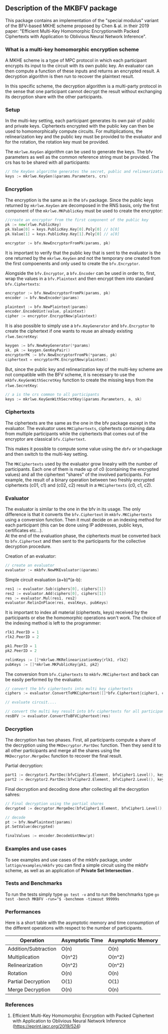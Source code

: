 ## Description of the MKBFV package
This package contains an implementation of the "special modulus" variant of the BFV-based MKHE scheme proposed by Chen & al. in their 2019 paper: "Efficient Multi-Key Homomorphic Encryptionwith Packed Ciphertexts with Application to Oblivious Neural Network Inference".

### What is a multi-key homomorphic encryption scheme

A MKHE scheme is a type of MPC protocol in which each participant encrypts its input to the circuit with its own public key. An evaluator can then compute a function of these inputs and returns an encrypted result. A decryption algorithm is then run to recover the plaintext result.

In this specific scheme, the decryption algorithm is a multi-party protocol in the sense that one participant cannot decrypt the result without exchanging its decryption share with the other participants.

### Setup
In the multi-key setting, each participant generates its own pair of public and private keys. Ciphertexts encrypted with the public key can then be used to homomorphically compute circuits. 
For multiplications, the relinearization key and the public key must be provided to the evaluator and for the rotation, the rotation key must be provided.

The ```mkrlwe.KeyGen``` algorithm can be used to generate the keys. The bfv parameters as well as the common reference string must be provided.
The crs has to be shared with all participants:
```go
// the KeyGen algorithm generates the secret, public and relinearization key
keys := mkrlwe.KeyGen(&params.Parameters, crs)
```

### Encryption

The encryption is the same as in the ```bfv``` package. Since the public keys returned by ```mkrlwe.KeyGen``` are decomposed in the RNS basis, only the first component of the ```mkrlwe.MKPublicKey``` must be used to create the encryptor:
```go
//create an encryptor from the first component of the public key
pk := new(rlwe.PublicKey)
pk.Value[0] = keys.PublicKey.Key[0].Poly[0] // b[0]
pk.Value[1] = keys.PublicKey.Key[1].Poly[0] // a[0]

encryptor := bfv.NewEncryptorFromPk(params, pk)
```
It is important to verify that the public key that is sent to the evaluator is the one returned by the ```mkrlwe.KeyGen``` and not the temporary one created from the first compoenents and only used to create the ```bfv.Encryptor```.


Alongside the ```bfv.Encryptor```, a ```bfv.Encoder``` can be used in order to, first, wrap the values in a ```bfv.Plaintext``` and then encrypt them into standard ```bfv.Ciphertexts```:
```go
encryptor := bfv.NewEncryptorFromPk(params, pk)
encoder := bfv.NewEncoder(params)

plaintext := bfv.NewPlaintext(params)
encoder.EncodeUint(value, plaintext)
cipher := encryptor.EncryptNew(plaintext)
```

It is also possible to simply use a ```bfv.KeyGenerator``` and ```bfv.Encryptor``` to create the ciphertext if one wants to reuse an already existing ```rlwe.SecretKey```:
```go
keygen := bfv.NewKeyGenerator(*params)
sk, pk := keygen.GenKeyPair()
encryptorPK := bfv.NewEncryptorFromPk(*params, pk)
ciphertext = encryptorPK.EncryptNew(plaintext)
```

But, since the public key and relinearization key of the multi-key scheme are not compatible with the BFV scheme, it is necessary to use the ```mkbfv.KeyGenWithSecretKey``` function to create the missing keys from the ```rlwe.SecretKey```:
```go
// a is the crs common to all participants
keys := mkrlwe.KeyGenWithSecretKey(&params.Parameters, a, sk) 
```


### Ciphertexts

The ciphertexts are the same as the one in the bfv package except in the evaluator. The evaluator uses ```MKCiphertexts```, ciphertexts containing data from multiple participants while the ciphertexts that comes out of the encryptor are classical ```bfv.Ciphertext```.

This makes it possible to compute some value using the ```dbfv``` or ```bfv```package and then switch to the multi-key setting.

The ```MKCiphertexts``` used by the evaluator grow linealry with the number of participants. Each one of them is made up of c0 (containing the encrypted values) and all the ciphertext "shares" of the involved participants.
For example, the result of a binary operation between two freshly encrypted ciphertexts (c01, c1)  and (c02, c2) result in a ```MKCiphertexts``` (c0, c1, c2).

### Evaluator

The evaluator is similar to the one in the bfv in its usage. The only difference is that it converts the ```bfv.Ciphertext``` in ```mkbfv.MKCiphertexts``` using a conversion function. Then it must decide on an indexing method for each participant (this can be done using IP addresses, public keys, certificates etc...).  
At the end of the evaluation phase, the ciphertexts must be converted back to ```bfv.Ciphertext``` and then sent to the participants for the collective decryption procedure.

Creation of an evaluator:
```go
// create an evaluator
evaluator := mkbfv.NewMKEvaluator(&params)
```

Simple circuit evaluation (a+b)*(a-b):
```go
res1 := evaluator.Sub(ciphers[0], ciphers[1])
res2 := evaluator.Add(ciphers[0], ciphers[1])
res := evaluator.Mul(res1, res2)
evaluator.RelinInPlace(res, evalKeys, pubKeys)
```

It is important to index all material (ciphertexts, keys) received by the participants or else the homomorphic operations won't work. The choice of the indexing method is left to the programmer:
```go
rlk1.PeerID = 1
rlk2.PeerID = 2

pk1.PeerID = 1
pk2.PeerID = 2

relinKeys := []*mkrlwe.MKRelinearizationKey{rlk1, rlk2}
pubKeys := []*mkrlwe.MKPublicKey{pk1, pk2}
```

The conversion from ```bfv.Ciphertexts``` to ```mkbfv.MKCiphertext``` and back can be easily performed by the evaluator.

```go
// convert the bfv ciphertexts into multi key ciphertexts
ciphers := evaluator.ConvertToMKCiphertext([]*bfv.Ciphertext{cipher1, cipher2}, ids)

// evaluate circuit....

// convert the multi key result into bfv ciphertexts for all participants before sending back the results
resBFV := evaluator.ConvertToBFVCiphertext(res)
```

### Decryption

The decryption has two phases. First, all participants compute a share of the decryption using the ```MKDecryptor.PartDec``` function.
Then they send it to all other participants and merge all the shares using the ```MKDecryptor.MergeDec``` function to recover the final result.

Partial decryption:
```go
part1 := decryptor1.PartDec(bfvCipher1.Element, bfvCipher1.Level(), keys1.SecretKey)
part2 := decryptor2.PartDec(bfvCipher2.Element, bfvCipher2.Level(), keys2.SecretKey)
```

Final decryption and decoding done after collecting all the decryption sahres:
```go
// Final decryption using the partial shares
decrypted := decryptor.MergeDec(bfvCipher1.Element, bfvCipher1.Level(), []*ring.Poly{part1, part2})

// decode
pt := bfv.NewPlaintext(params)
pt.SetValue(decrypted)

finalValues := encoder.DecodeUintNew(pt)
```

### Examples and use cases 

To see examples and use cases of the mkbfv package, under ```lattigo/examples/mkbfv``` you can find a simple circuit using the mkbfv scheme, as well as an application of **Private Set Intersection** .

### Tests and Benchmarks

To run the tests simply type ```go test -v``` and to run the benchmarks type ```go test -bench MKBFV -run=^$ -benchmem -timeout 99999s```

### Performances

Here is a short table with the asymptotic memory and time consumption of the different operations with respect to the number of participants.

| Operation  | Asymptotic Time | Asymptotic Memory |
| ------------- | ------------- | ------------- |
| Addition/Subtraction  | O(n)  | O(n) |
| Multiplication  | O(n^2)  | O(n^2)  |
| Relinearization  | O(n^2)  | O(n^2)  |
| Rotation  | O(n)  | O(n)  |
| Partial Decryption  | O(1)  | O(1)  |
| Merge Decryption  | O(n)  | O(n)  |

### References

1. Efficient Multi-Key Homomorphic Encryption with Packed Ciphertext with Application to Oblivious Neural Network Inference (<https://eprint.iacr.org/2019/524>)